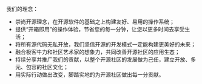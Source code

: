我们的理念：

* 崇尚开源理念，在开源软件的基础之上构建友好、易用的操作系统；
* 提供“开箱即用”的操作体验，节省您的每一分钟，让您以更多时间去享受生活；
* 将所有源代码无私开放，我们坚信开源的开发模式一定能构建更美好的未来；
* 融合极客牛力和社区艺术家的想象力，共同改善开源社区的应用生态；
* 持续分享并推广我们的贡献，以整个开源社区的发展做为己任，建立开放、多元、包容的社区文化；
* 用实际行动做出改变，脚踏实地的为开源社区做出每一分贡献。